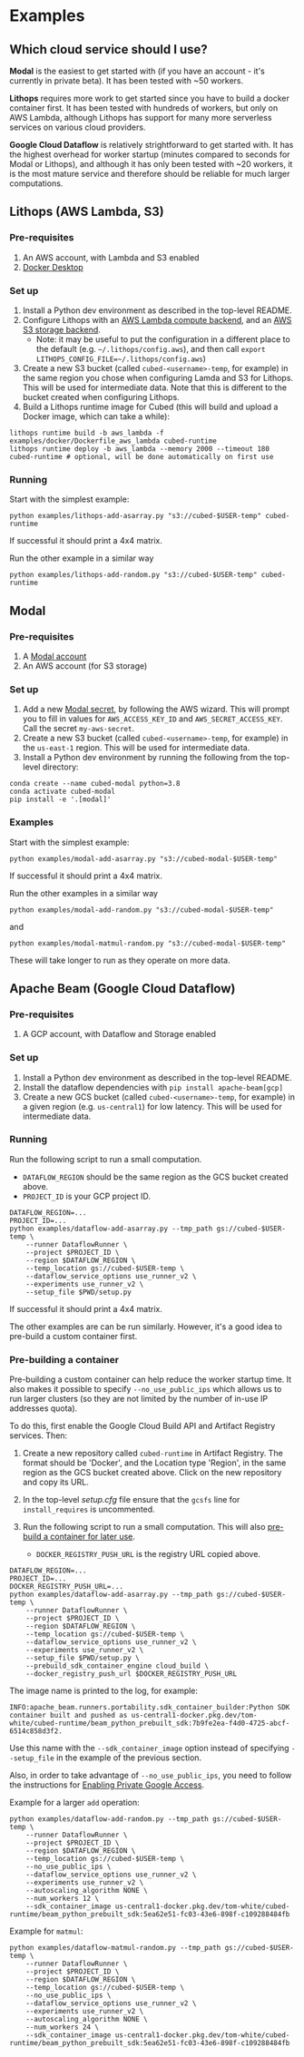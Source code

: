 # Examples

## Which cloud service should I use?

**Modal** is the easiest to get started with (if you have an account - it's currently in private beta). It has been tested with ~50 workers.

**Lithops** requires more work to get started since you have to build a docker container first. It has been tested with hundreds of workers, but only on AWS Lambda, although Lithops has support for many more serverless services on various cloud providers.

**Google Cloud Dataflow** is relatively strightforward to get started with. It has the highest overhead for worker startup (minutes compared to seconds for Modal or Lithops), and although it has only been tested with ~20 workers, it is the most mature service and therefore should be reliable for much larger computations.

## Lithops (AWS Lambda, S3)

### Pre-requisites

1. An AWS account, with Lambda and S3 enabled
2. [Docker Desktop](https://docs.docker.com/get-docker/)

### Set up

1. Install a Python dev environment as described in the top-level README.
2. Configure Lithops with an [AWS Lambda compute backend](https://lithops-cloud.github.io/docs/source/compute_config/aws_lambda.html), and an [AWS S3 storage backend](https://lithops-cloud.github.io/docs/source/storage_config/aws_s3.html).
   - Note: it may be useful to put the configuration in a different place to the default (e.g. `~/.lithops/config.aws`), and then call `export LITHOPS_CONFIG_FILE=~/.lithops/config.aws`)
3. Create a new S3 bucket (called `cubed-<username>-temp`, for example) in the same region you chose when configuring Lamda and S3 for Lithops. This will be used for intermediate data. Note that this is different to the bucket created when configuring Lithops.
4. Build a Lithops runtime image for Cubed (this will build and upload a Docker image, which can take a while):

```shell
lithops runtime build -b aws_lambda -f examples/docker/Dockerfile_aws_lambda cubed-runtime
lithops runtime deploy -b aws_lambda --memory 2000 --timeout 180 cubed-runtime # optional, will be done automatically on first use
```

### Running

Start with the simplest example:

```shell
python examples/lithops-add-asarray.py "s3://cubed-$USER-temp" cubed-runtime
```

If successful it should print a 4x4 matrix.

Run the other example in a similar way

```shell
python examples/lithops-add-random.py "s3://cubed-$USER-temp" cubed-runtime
```

## Modal

### Pre-requisites

1. A [Modal account](https://modal.com/)
2. An AWS account (for S3 storage)

### Set up

1. Add a new [Modal secret](https://modal.com/secrets), by following the AWS wizard. This will prompt you to fill in values for `AWS_ACCESS_KEY_ID` and `AWS_SECRET_ACCESS_KEY`. Call the secret `my-aws-secret`.
2. Create a new S3 bucket (called `cubed-<username>-temp`, for example) in the `us-east-1` region. This will be used for intermediate data.
3. Install a Python dev environment by running the following from the top-level directory:

```shell
conda create --name cubed-modal python=3.8
conda activate cubed-modal
pip install -e '.[modal]'
```

### Examples

Start with the simplest example:

```shell
python examples/modal-add-asarray.py "s3://cubed-modal-$USER-temp"
```

If successful it should print a 4x4 matrix.

Run the other examples in a similar way

```shell
python examples/modal-add-random.py "s3://cubed-modal-$USER-temp"
```

and

```shell
python examples/modal-matmul-random.py "s3://cubed-modal-$USER-temp"
```

These will take longer to run as they operate on more data.

## Apache Beam (Google Cloud Dataflow)

### Pre-requisites

1. A GCP account, with Dataflow and Storage enabled

### Set up

1. Install a Python dev environment as described in the top-level README.
2. Install the dataflow dependencies with `pip install apache-beam[gcp]`
3. Create a new GCS bucket (called `cubed-<username>-temp`, for example) in a given region (e.g. `us-central1`) for low latency. This will be used for intermediate data.

### Running

Run the following script to run a small computation.

- `DATAFLOW_REGION` should be the same region as the GCS bucket created above.
- `PROJECT_ID` is your GCP project ID.

```shell
DATAFLOW_REGION=...
PROJECT_ID=...
python examples/dataflow-add-asarray.py --tmp_path gs://cubed-$USER-temp \
    --runner DataflowRunner \
    --project $PROJECT_ID \
    --region $DATAFLOW_REGION \
    --temp_location gs://cubed-$USER-temp \
    --dataflow_service_options use_runner_v2 \
    --experiments use_runner_v2 \
    --setup_file $PWD/setup.py
```

If successful it should print a 4x4 matrix.

The other examples are can be run similarly. However, it's a good idea to pre-build a custom container first.

### Pre-building a container

Pre-building a custom container can help reduce the worker startup time. It also makes it possible
to specify `--no_use_public_ips` which allows us to run larger clusters (so they are not limited by the number of in-use IP addresses quota).

To do this, first enable the Google Cloud Build API and Artifact Registry services. Then:

1. Create a new repository called `cubed-runtime` in Artifact Registry. The format should be 'Docker', and the Location type 'Region', in the same region as the GCS bucket created above. Click on the new repository and copy its URL.
2. In the top-level _setup.cfg_ file ensure that the `gcsfs` line for `install_requires` is uncommented.
3. Run the following script to run a small computation. This will also [pre-build a container for later use](https://cloud.google.com/dataflow/docs/guides/using-custom-containers#prebuild).

   - `DOCKER_REGISTRY_PUSH_URL` is the registry URL copied above.

```shell
DATAFLOW_REGION=...
PROJECT_ID=...
DOCKER_REGISTRY_PUSH_URL=...
python examples/dataflow-add-asarray.py --tmp_path gs://cubed-$USER-temp \
    --runner DataflowRunner \
    --project $PROJECT_ID \
    --region $DATAFLOW_REGION \
    --temp_location gs://cubed-$USER-temp \
    --dataflow_service_options use_runner_v2 \
    --experiments use_runner_v2 \
    --setup_file $PWD/setup.py \
    --prebuild_sdk_container_engine cloud_build \
    --docker_registry_push_url $DOCKER_REGISTRY_PUSH_URL
```

The image name is printed to the log, for example:

```
INFO:apache_beam.runners.portability.sdk_container_builder:Python SDK container built and pushed as us-central1-docker.pkg.dev/tom-white/cubed-runtime/beam_python_prebuilt_sdk:7b9fe2ea-f4d0-4725-abcf-6514c858d3f2.
```

Use this name with the `--sdk_container_image` option instead of specifying `--setup_file` in the example of the previous section.

Also, in order to take advantage of `--no_use_public_ips`, you need to follow the instructions for [Enabling Private Google Access](https://cloud.google.com/vpc/docs/configure-private-google-access#enabling-pga).

Example for a larger `add` operation:

```shell
python examples/dataflow-add-random.py --tmp_path gs://cubed-$USER-temp \
    --runner DataflowRunner \
    --project $PROJECT_ID \
    --region $DATAFLOW_REGION \
    --temp_location gs://cubed-$USER-temp \
    --no_use_public_ips \
    --dataflow_service_options use_runner_v2 \
    --experiments use_runner_v2 \
    --autoscaling_algorithm NONE \
    --num_workers 12 \
    --sdk_container_image us-central1-docker.pkg.dev/tom-white/cubed-runtime/beam_python_prebuilt_sdk:5ea62e51-fc03-43e6-898f-c109288484fb
```

Example for `matmul`:

```shell
python examples/dataflow-matmul-random.py --tmp_path gs://cubed-$USER-temp \
    --runner DataflowRunner \
    --project $PROJECT_ID \
    --region $DATAFLOW_REGION \
    --temp_location gs://cubed-$USER-temp \
    --no_use_public_ips \
    --dataflow_service_options use_runner_v2 \
    --experiments use_runner_v2 \
    --autoscaling_algorithm NONE \
    --num_workers 24 \
    --sdk_container_image us-central1-docker.pkg.dev/tom-white/cubed-runtime/beam_python_prebuilt_sdk:5ea62e51-fc03-43e6-898f-c109288484fb
```
